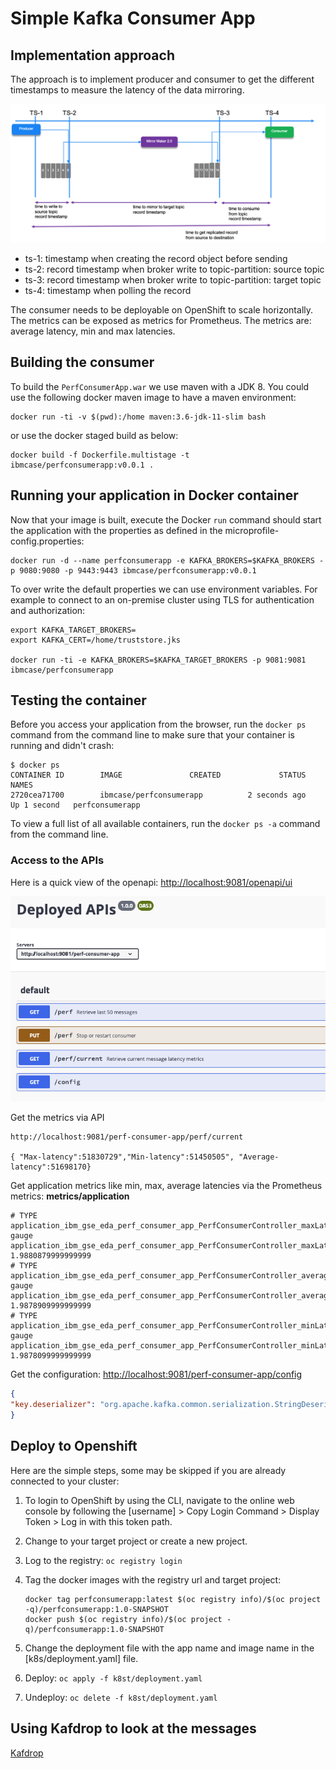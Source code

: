 # Simple Kafka Consumer App

## Implementation approach

The approach is to implement producer and consumer to get the different timestamps to measure the latency of the data mirroring.

![Time stamps](docs/mm2-ts-test.png)

* ts-1: timestamp when creating the record object before sending
* ts-2: record timestamp when broker write to topic-partition: source topic
* ts-3: record timestamp when broker write to topic-partition: target topic
* ts-4: timestamp when polling the record

The consumer needs to be deployable on OpenShift to scale horizontally. The metrics can be exposed as metrics for Prometheus. The metrics are: average latency, min and max latencies.

## Building the consumer

To build the `PerfConsumerApp.war` we use maven with a JDK 8. You could use the following docker maven image to have a maven environment:

```shell
docker run -ti -v $(pwd):/home maven:3.6-jdk-11-slim bash
```

or use the docker staged build as below:

```
docker build -f Dockerfile.multistage -t ibmcase/perfconsumerapp:v0.0.1 .
```


## Running your application in Docker container

Now that your image is built, execute the Docker `run` command should start the application with the properties as defined in the microprofile-config.properties:

```shell
docker run -d --name perfconsumerapp -e KAFKA_BROKERS=$KAFKA_BROKERS -p 9080:9080 -p 9443:9443 ibmcase/perfconsumerapp:v0.0.1
```

To over write the default properties we can use environment variables. For example to connect to an on-premise cluster using TLS for authentication and authorization:

```shell
export KAFKA_TARGET_BROKERS=
export KAFKA_CERT=/home/truststore.jks

docker run -ti -e KAFKA_BROKERS=$KAFKA_TARGET_BROKERS -p 9081:9081 ibmcase/perfconsumerapp
```

## Testing the container

Before you access your application from the browser, run the `docker ps` command from the command line to make sure that your container is running and didn't crash:

```shell
$ docker ps
CONTAINER ID        IMAGE               CREATED             STATUS              NAMES
2720cea71700        ibmcase/perfconsumerapp          2 seconds ago       Up 1 second   perfconsumerapp
```

To view a full list of all available containers, run the `docker ps -a` command from the command line.

### Access to the APIs

Here is a quick view of the openapi: [http://localhost:9081/openapi/ui](http://localhost:9081/openapi/ui)

![Api](docs/perf-api.png)

Get the metrics via API

```shell
http://localhost:9081/perf-consumer-app/perf/current

{ "Max-latency":51830729","Min-latency":51450505", "Average-latency":51698170}
```

Get application metrics like min, max, average latencies via the Prometheus metrics: **metrics/application**

```shell
# TYPE application_ibm_gse_eda_perf_consumer_app_PerfConsumerController_maxLatency_seconds gauge
application_ibm_gse_eda_perf_consumer_app_PerfConsumerController_maxLatency_seconds 1.9880879999999999
# TYPE application_ibm_gse_eda_perf_consumer_app_PerfConsumerController_averageLatency_seconds gauge
application_ibm_gse_eda_perf_consumer_app_PerfConsumerController_averageLatency_seconds 1.9878909999999999
# TYPE application_ibm_gse_eda_perf_consumer_app_PerfConsumerController_minLatency_seconds gauge
application_ibm_gse_eda_perf_consumer_app_PerfConsumerController_minLatency_seconds 1.9878099999999999
```

Get the configuration: [http://localhost:9081/perf-consumer-app/config](http://localhost:9081/perf-consumer-app/config)

```json
{
"key.deserializer": "org.apache.kafka.common.serialization.StringDeserializer","value.deserializer": "org.apache.kafka.common.serialization.StringDeserializer","enable.auto.commit": "false","group.id": "test-cons-group","bootstrap.servers": "localhost:29092,localhost:29093,localhost:29094","auto.offset.reset": "earliest","client.id": "test-cons-group-client-8980675c-fdc6-4991-95e0-793e4d487ce1"
}
```

## Deploy to Openshift

Here are the simple steps, some may  be skipped if you are already connected to your cluster:

1. To login to OpenShift by using the CLI, navigate to the online web console by following the [username] > Copy Login Command > Display Token > Log in with this token path.
1. Change to your target project or create a new project.
1. Log to the registry: `oc registry login`
1. Tag the docker images with the registry url and target project:

    ```shell
    docker tag perfconsumerapp:latest $(oc registry info)/$(oc project -q)/perfconsumerapp:1.0-SNAPSHOT
    docker push $(oc registry info)/$(oc project -q)/perfconsumerapp:1.0-SNAPSHOT
    ```
1. Change the deployment file with the app name and image name in the [k8s/deployment.yaml] file.
1. Deploy: `oc apply -f k8st/deployment.yaml`
1. Undeploy: `oc delete -f k8st/deployment.yaml`


## Using Kafdrop to look at the messages

[Kafdrop](https://hub.docker.com/r/obsidiandynamics/kafdrop)
